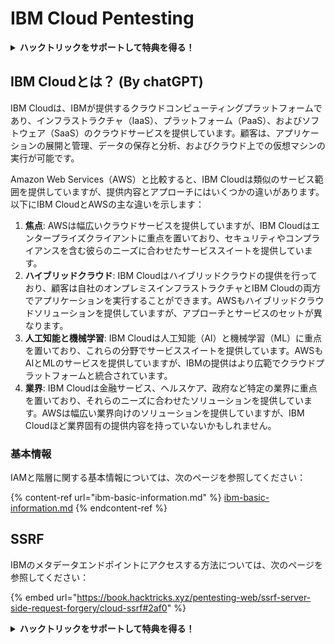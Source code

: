 # IBM Cloud Pentesting

<details>

<summary><strong>ハックトリックをサポートして特典を得る！</strong></summary>

* **HackTricksで会社を宣伝したい**場合や、**最新バージョンのPEASSにアクセスしたい**場合、またはHackTricksをPDFでダウンロードしたい場合は、[**サブスクリプションプラン**](https://github.com/sponsors/carlospolop)をチェックしてください！
* [**公式PEASS＆HackTricksグッズ**](https://peass.creator-spring.com)を手に入れましょう
* [**The PEASS Family**](https://opensea.io/collection/the-peass-family)を見つけて、独占的な[**NFT**](https://opensea.io/collection/the-peass-family)のコレクションを発見しましょう
* 💬 [**Discordグループ**](https://discord.gg/hRep4RUj7f)または[**Telegramグループ**](https://t.me/peass)に参加するか、**Twitter**で私をフォローしましょう 🐦 [**@carlospolopm**](https://twitter.com/carlospolopm)
* 自分のハッキングテクニックを共有するために、[**HackTricks**](https://github.com/carlospolop/hacktricks)と[**HackTricks Cloud**](https://github.com/carlospolop/hacktricks-cloud)のGitHubリポジトリにPRを提出してください。

</details>

## IBM Cloudとは？ (By chatGPT)

IBM Cloudは、IBMが提供するクラウドコンピューティングプラットフォームであり、インフラストラクチャ（IaaS）、プラットフォーム（PaaS）、およびソフトウェア（SaaS）のクラウドサービスを提供しています。顧客は、アプリケーションの展開と管理、データの保存と分析、およびクラウド上での仮想マシンの実行が可能です。

Amazon Web Services（AWS）と比較すると、IBM Cloudは類似のサービス範囲を提供していますが、提供内容とアプローチにはいくつかの違いがあります。以下にIBM CloudとAWSの主な違いを示します：

1. **焦点**: AWSは幅広いクラウドサービスを提供していますが、IBM Cloudはエンタープライズクライアントに重点を置いており、セキュリティやコンプライアンスを含む彼らのニーズに合わせたサービススイートを提供しています。
2. **ハイブリッドクラウド**: IBM Cloudはハイブリッドクラウドの提供を行っており、顧客は自社のオンプレミスインフラストラクチャとIBM Cloudの両方でアプリケーションを実行することができます。AWSもハイブリッドクラウドソリューションを提供していますが、アプローチとサービスのセットが異なります。
3. **人工知能と機械学習**: IBM Cloudは人工知能（AI）と機械学習（ML）に重点を置いており、これらの分野でサービススイートを提供しています。AWSもAIとMLのサービスを提供していますが、IBMの提供はより広範でクラウドプラットフォームと統合されています。
4. **業界**: IBM Cloudは金融サービス、ヘルスケア、政府など特定の業界に重点を置いており、それらのニーズに合わせたソリューションを提供しています。AWSは幅広い業界向けのソリューションを提供していますが、IBM Cloudほど業界固有の提供内容を持っていないかもしれません。

### 基本情報

IAMと階層に関する基本情報については、次のページを参照してください：

{% content-ref url="ibm-basic-information.md" %}
[ibm-basic-information.md](ibm-basic-information.md)
{% endcontent-ref %}

## SSRF

IBMのメタデータエンドポイントにアクセスする方法については、次のページを参照してください：

{% embed url="https://book.hacktricks.xyz/pentesting-web/ssrf-server-side-request-forgery/cloud-ssrf#2af0" %}



<details>

<summary><strong>ハックトリックをサポートして特典を得る！</strong></summary>

* **HackTricksで会社を宣伝したい**場合や、**最新バージョンのPEASSにアクセスしたい**場合、またはHackTricksをPDFでダウンロードしたい場合は、[**サブスクリプションプラン**](https://github.com/sponsors/carlospolop)をチェックしてください！
* [**公式PEASS＆HackTricksグッズ**](https://peass.creator-spring.com)を手に入れましょう
* [**The PEASS Family**](https://opensea.io/collection/the-peass-family)を見つけて、独占的な[**NFT**](https://opensea.io/collection/the-peass-family)のコレクションを発見しましょう
* 💬 [**Discordグループ**](https://discord.gg/hRep4RUj7f)または[**Telegramグループ**](https://t.me/peass)に参加するか、**Twitter**で私をフォローしましょう 🐦 [**@carlospolopm**](https://twitter.com/carlospolopm)
* 自分のハッキングテクニックを共有するために、[**HackTricks**](https://github.com/carlospolop/hacktricks)と[**HackTricks Cloud**](https://github.com/carlospolop/hacktricks-cloud)のGitHubリポジトリにPRを提出してください。

</details>
